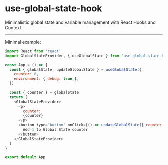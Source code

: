 # use-global-state-hook

Minimalistic global state and variable management with React Hooks and Context

---

Minimal example:

```javascript
import React from 'react'
import GlobalStateProvider, { useGlobalState } from 'use-global-state-hook'

const App = () => {
  const { globalState, updateGlobalState } = useGlobalState({
    counter: 0,
    environment: { debug: true },
  })

  const { counter } = globalState
  return (
    <GlobalStateProvider>
      <p>
        counter:
        {counter}
      </p>
      <button type="button" onClick={() => updateGlobalState({ counter: counter + 1 })}>
        Add 1 to Global State counter
      </button>
    </GlobalStateProvider>
  )
}

export default App
```
